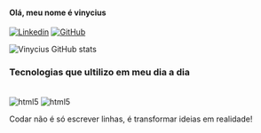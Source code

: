 #### Olá, meu nome é vinycius

[![Linkedin](https://img.shields.io/badge/LinkedIn-0077B5?style=for-the-badge&logo=linkedin&logoColor=white)](https://www.linkedin.com/in/vinycius-santos-19a164290/)
[![GitHub](https://img.shields.io/badge/GitHub-100000?style=for-the-badge&logo=github&logoColor=white)](https://github.com/VinyciusS06)


![Vinycius GitHub stats](https://github-readme-stats.vercel.app/api?username=VinyciusS06&show_icons=true&theme=radical)

### Tecnologias que ultilizo em meu dia a dia
<div style="display: inline-block">
  <br />
  <img align="center" alt="html5" src="https://img.shields.io/badge/Java-ED8B00?style=for-the-badge&logo=openjdk&logoColor=white" />
   <img align="center" alt="html5" src="https://img.shields.io/badge/MySQL-00000F?style=for-the-badge&logo=mysql&logoColor=white" />
</div><br /> 

Codar não é só escrever linhas, é transformar ideias em realidade!


